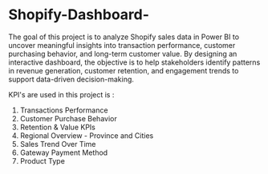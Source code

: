 # Shopify-Dashboard-

The goal of this project is to analyze Shopify sales data in Power BI to uncover meaningful insights into transaction performance, customer purchasing behavior, and long-term customer value. By designing an interactive dashboard, the objective is to help stakeholders identify patterns in revenue generation, customer retention, and engagement trends to support data-driven decision-making. 

 KPI's are used in this project is :
1. Transactions Performance 
2. Customer Purchase Behavior 
3. Retention & Value KPIs 
4. Regional Overview - Province and Cities
5. Sales Trend Over Time 
6. Gateway Payment Method
7. Product Type
